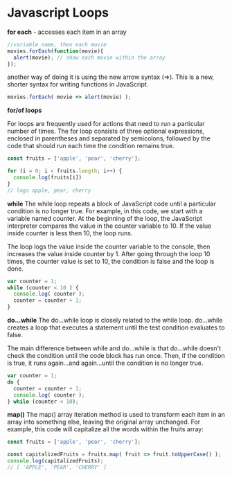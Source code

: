 #  Javascript  Loops

**for each** - accesses each item in an array

```javascript
//variable name, then each movie	
movies.forEach(function(movie){
  alert(movie); // show each movie within the array
});
```

another way of doing it is using the new arrow syntax  (=>). This is a new, shorter syntax for writing functions in JavaScript.

```javascript
movies.forEach( movie => alert(movie) );
```

**for/of loops**

For loops are frequently used for actions that need to run a particular number of times. The for loop consists of three optional expressions, enclosed in parentheses and separated by semicolons, followed by the code that should run each time the condition remains true.

```javascript
const fruits = ['apple', 'pear', 'cherry'];

for (i = 0; i < fruits.length; i++) {
  console.log(fruits[i])
}
// logs apple, pear, cherry
```

**while**
The while loop repeats a block of JavaScript code until a particular condition is no longer true. For example, in this code, we start with a variable named counter. At the beginning of the loop, the JavaScript interpreter compares the value in the counter variable to 10. If the value inside counter is less then 10, the loop runs.

The loop logs the value inside the counter variable to the console, then increases the value inside counter by 1. After going through the loop 10 times, the counter value is set to 10, the condition is false and the loop is done.

```javascript
var counter = 1;
while (counter < 10 ) {
  console.log( counter );
  counter = counter + 1;
}
```
**do...while**
The do...while loop is closely related to the while loop. do...while creates a loop that executes a statement until the test condition evaluates to false.

The main difference between while and do...while is that do...while doesn't check the condition until the code block has run once. Then, if the condition is true, it runs again...and again...until the condition is no longer true.

```javascript
var counter = 1;
do {
  counter = counter + 1;
  console.log( counter );
} while (counter < 10);
```

**map()**
The map() array iteration method is used to transform each item in an array into something else, leaving the original array unchanged. For example, this code will capitalize all the words within the fruits array:

```javascript
const fruits = ['apple', 'pear', 'cherry'];

const capitalizedFruits = fruits.map( fruit => fruit.toUpperCase() );
console.log(capitalizedFruits);
// [ 'APPLE', 'PEAR', 'CHERRY' ]
```